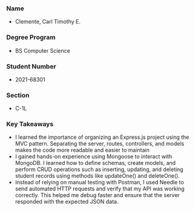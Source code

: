 ### Name
- Clemente, Carl Timothy E.
### Degree Program
- BS Computer Science
### Student Number 
- 2021-68301
### Section
- C-1L
### Key Takeaways
- I learned the importance of organizing an Express.js project using the MVC pattern. Separating the server, routes, controllers, and models makes the code more readable and easier to maintain
- I gained hands-on experience using Mongoose to interact with MongoDB. I learned how to define schemas, create models, and perform CRUD operations such as inserting, updating, and deleting student records using methods like updateOne() and deleteOne().
- Instead of relying on manual testing with Postman, I used Needle to send automated HTTP requests and verify that my API was working correctly. This helped me debug faster and ensure that the server responded with the expected JSON data.

